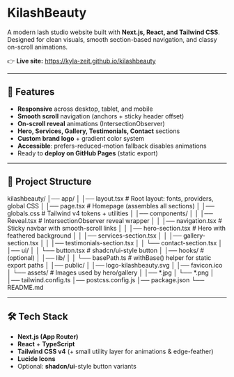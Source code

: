 # KilashBeauty

A modern lash studio website built with **Next.js, React, and Tailwind CSS**.  
Designed for clean visuals, smooth section-based navigation, and classy on-scroll animations.

👉 **Live site:** https://kyla-zeit.github.io/kilashbeauty

---

## 🚀 Features

- **Responsive** across desktop, tablet, and mobile
- **Smooth scroll** navigation (anchors + sticky header offset)
- **On-scroll reveal** animations (IntersectionObserver)
- **Hero, Services, Gallery, Testimonials, Contact** sections
- **Custom brand logo** + gradient color system
- **Accessible**: prefers-reduced-motion fallback disables animations
- Ready to **deploy on GitHub Pages** (static export)

---

## 📂 Project Structure

kilashbeauty/
│── app/
│   │── layout.tsx            # Root layout: fonts, providers, global CSS
│   │── page.tsx              # Homepage (assembles all sections)
│   │── globals.css           # Tailwind v4 tokens + utilities
│   │── components/
│   │   │── Reveal.tsx        # IntersectionObserver reveal wrapper
│   │   │── navigation.tsx    # Sticky navbar with smooth-scroll links
│   │   │── hero-section.tsx  # Hero with feathered background
│   │   │── services-section.tsx
│   │   │── gallery-section.tsx
│   │   │── testimonials-section.tsx
│   │   └── contact-section.tsx
│   │── ui/
│   │   └── button.tsx        # shadcn/ui-style button
│   │── hooks/                # (optional)
│   │── lib/
│   │   └── basePath.ts       # withBase() helper for static export paths
│
│── public/
│   │── logo-kilashbeauty.svg
│   │── favicon.ico
│   └── assets/               # Images used by hero/gallery
│       │── *.jpg
│       └── *.png
│
│── tailwind.config.ts
│── postcss.config.js
│── package.json
└── README.md



---

## 🛠️ Tech Stack

- **Next.js (App Router)**
- **React** + **TypeScript**
- **Tailwind CSS v4** (+ small utility layer for animations & edge-feather)
- **Lucide Icons**
- Optional: **shadcn/ui**-style button variants
